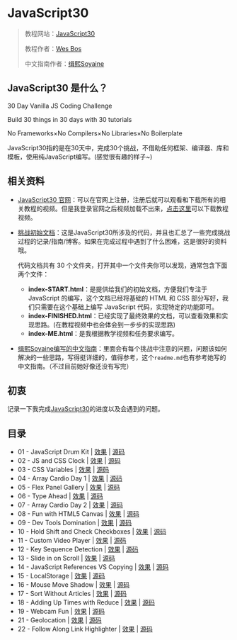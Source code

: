# JavaScript30

> 教程网站：[JavaScript30](https://javascript30.com/)
>
> 教程作者：[Wes Bos](https://github.com/wesbos)
>
> 中文指南作者：[缉熙Soyaine](https://github.com/soyaine)

## JavaScript30 是什么？

 30 Day Vanilla JS Coding Challenge

Build 30 things in 30 days with 30 tutorials

No Frameworks×No Compilers×No Libraries×No Boilerplate

JavaScript30指的是在30天中，完成30个挑战，不借助任何框架、编译器、库和模板，使用纯JavaScript编写。(感觉很有趣的样子~)

## 相关资料

* [JavaScript30 官网](https://javascript30.com/)：可以在官网上注册，注册后就可以观看和下载所有的相关教程的视频。但是我登录官网之后视频加载不出来，[点击这里](https://github.com/soyaine/JavaScript30/issues/3)可以下载教程视频。

* [挑战初始文档](https://github.com/wesbos/JavaScript30)：这是JavaScript30所涉及的代码，并且也汇总了一些完成挑战过程的记录/指南/博客。如果在完成过程中遇到了什么困难，这是很好的资料哦。

  代码文档共有 30 个文件夹，打开其中一个文件夹你可以发现，通常包含下面两个文件：

  - **index-START.html**：是提供给我们的初始文档，方便我们专注于 JavaScript 的编写，这个文档已经将基础的 HTML 和 CSS 部分写好，我们只需要在这个基础上编写 JavaScript 代码，实现特定的功能即可。
  - **index-FINISHED.html**：已经实现了最终效果的文档，可以查看效果和实现思路。(在教程视频中也会体会到一步步的实现思路)
  - **index-ME.html**：是我根据教学视频和任务要求编写。

* [缉熙Soyaine编写的中文指南](https://github.com/soyaine/JavaScript30)：里面会有每个挑战中注意的问题，问题该如何解决的一些思路，写得挺详细的，值得参考，这个`readme.md`也有参考她写的中文指南。（不过目前她好像还没有写完）

## 初衷

记录一下我完成[JavaScript30](https://javascript30.com/)的进度以及会遇到的问题。

## 目录

* 01 - JavaScript Drum Kit | [效果](https://miraclezys.github.io/JavaScript30/01%20-%20JavaScript%20Drum%20Kit/index-ME.html) | [源码](https://github.com/miraclezys/JavaScript30/tree/master/01%20-%20JavaScript%20Drum%20Kit)
* 02 - JS and CSS Clock | [效果](https://miraclezys.github.io/JavaScript30/02%20-%20JS%20and%20CSS%20Clock/index-ME.html) | [源码](https://github.com/miraclezys/JavaScript30/tree/master/02%20-%20JS%20and%20CSS%20Clock)
* 03 - CSS Variables | [效果](https://miraclezys.github.io/JavaScript30/03%20-%20CSS%20Variables/index-ME.html) | [源码](https://github.com/miraclezys/JavaScript30/tree/master/03%20-%20CSS%20Variables)
* 04 - Array Cardio Day 1 | [效果](https://miraclezys.github.io/JavaScript30/04%20-%20Array%20Cardio%20Day%201/index-ME.html) | [源码](https://github.com/miraclezys/JavaScript30/tree/master/04%20-%20Array%20Cardio%20Day%201)
* 05 - Flex Panel Gallery | [效果](https://miraclezys.github.io/JavaScript30/05%20-%20Flex%20Panel%20Gallery/index-ME.html) | [源码](https://github.com/miraclezys/JavaScript30/tree/master/05%20-%20Flex%20Panel%20Gallery)
* 06 - Type Ahead | [效果](https://miraclezys.github.io/JavaScript30/06%20-%20Type%20Ahead/index-ME.html) | [源码](https://github.com/miraclezys/JavaScript30/tree/master/06%20-%20Type%20Ahead)
* 07 - Array Cardio Day 2 | [效果](https://miraclezys.github.io/JavaScript30/07%20-%20Array%20Cardio%20Day%202/index-ME.html) | [源码](https://github.com/miraclezys/JavaScript30/tree/master/07%20-%20Array%20Cardio%20Day%202)
* 08 - Fun with HTML5 Canvas | [效果](https://miraclezys.github.io/JavaScript30/08%20-%20Fun%20with%20HTML5%20Canvas/index-ME.html) | [源码](https://github.com/miraclezys/JavaScript30/tree/master/08%20-%20Fun%20with%20HTML5%20Canvas)
* 09 - Dev Tools Domination | [效果](https://miraclezys.github.io/JavaScript30/09%20-%20Dev%20Tools%20Domination/index-ME.html) | [源码](https://github.com/miraclezys/JavaScript30/tree/master/09%20-%20Dev%20Tools%20Domination)
* 10 - Hold Shift and Check Checkboxes | [效果](https://miraclezys.github.io/JavaScript30/10%20-%20Hold%20Shift%20and%20Check%20Checkboxes/index-ME.html) | [源码](https://github.com/miraclezys/JavaScript30/tree/master/10%20-%20Hold%20Shift%20and%20Check%20Checkboxes)
* 11 - Custom Video Player | [效果](https://miraclezys.github.io/JavaScript30/11%20-%20Custom%20Video%20Player/index.html) | [源码](https://github.com/miraclezys/JavaScript30/tree/master/11%20-%20Custom%20Video%20Player)
* 12 - Key Sequence Detection | [效果](https://miraclezys.github.io/JavaScript30/12%20-%20Key%20Sequence%20Detection/index-ME.html) | [源码](https://github.com/miraclezys/JavaScript30/tree/master/12%20-%20Key%20Sequence%20Detection)
* 13 - Slide in on Scroll | [效果](https://miraclezys.github.io/JavaScript30/13%20-%20Slide%20in%20on%20Scroll/index-ME.html) | [源码](https://github.com/miraclezys/JavaScript30/tree/master/13%20-%20Slide%20in%20on%20Scroll)
* 14 - JavaScript References VS Copying | [效果](https://miraclezys.github.io/JavaScript30/14%20-%20JavaScript%20References%20VS%20Copying/index-ME.html) | [源码](https://github.com/miraclezys/JavaScript30/tree/master/14%20-%20JavaScript%20References%20VS%20Copying)
* 15 - LocalStorage | [效果](https://miraclezys.github.io/JavaScript30/15%20-%20LocalStorage/index-ME.html) | [源码](https://github.com/miraclezys/JavaScript30/tree/master/15%20-%20LocalStorage)
* 16 - Mouse Move Shadow | [效果](https://miraclezys.github.io/JavaScript30/16%20-%20Mouse%20Move%20Shadow/index-ME.html) | [源码](https://github.com/miraclezys/JavaScript30/tree/master/16%20-%20Mouse%20Move%20Shadow)
* 17 - Sort Without Articles | [效果](https://miraclezys.github.io/JavaScript30/17%20-%20Sort%20Without%20Articles/index-ME.html) | [源码](https://github.com/miraclezys/JavaScript30/tree/master/17%20-%20Sort%20Without%20Articles)
* 18 - Adding Up Times with Reduce | [效果](https://miraclezys.github.io/JavaScript30/18%20-%20Adding%20Up%20Times%20with%20Reduce/index-ME.html) | [源码](https://github.com/miraclezys/JavaScript30/tree/master/18%20-%20Adding%20Up%20Times%20with%20Reduce)
* 19 - Webcam Fun | [效果](https://miraclezys.github.io/JavaScript30/19%20-%20Webcam%20Fun/index.html) | [源码](https://github.com/miraclezys/JavaScript30/tree/master/19%20-%20Webcam%20Fun)
* 21 - Geolocation | [效果](https://miraclezys.github.io/JavaScript30/21%20-%20Geolocation/index-ME.html) | [源码](https://github.com/miraclezys/JavaScript30/blob/master/19%20-%20Webcam%20Fun/scripts-ME.js)
* 22 - Follow Along Link Highlighter | [效果](https://miraclezys.github.io/JavaScript30/22%20-%20Follow%20Along%20Link%20Highlighter/index-ME.html) | [源码](https://github.com/miraclezys/JavaScript30/tree/master/22%20-%20Follow%20Along%20Link%20Highlighter)

